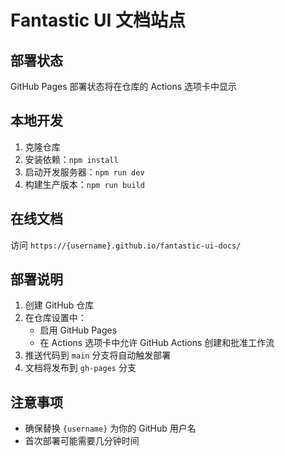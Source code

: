 # Fantastic UI 文档站点

## 部署状态

GitHub Pages 部署状态将在仓库的 Actions 选项卡中显示

## 本地开发

1. 克隆仓库
2. 安装依赖：`npm install`
3. 启动开发服务器：`npm run dev`
4. 构建生产版本：`npm run build`

## 在线文档

访问 `https://{username}.github.io/fantastic-ui-docs/`

## 部署说明

1. 创建 GitHub 仓库
2. 在仓库设置中：
   - 启用 GitHub Pages
   - 在 Actions 选项卡中允许 GitHub Actions 创建和批准工作流
3. 推送代码到 `main` 分支将自动触发部署
4. 文档将发布到 `gh-pages` 分支

## 注意事项

- 确保替换 `{username}` 为你的 GitHub 用户名
- 首次部署可能需要几分钟时间
